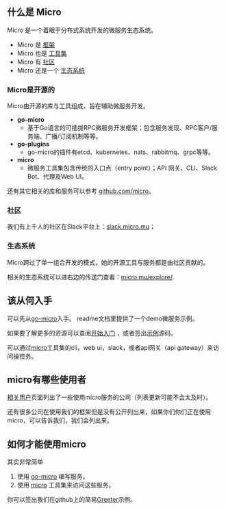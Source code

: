 ## 什么是 Micro



Micro 是一个着眼于分布式系统开发的微服务生态系统。

* Micro 是
  [框架](https://github.com/micro/go-micro)
* Micro 也是
  [工具集](https://github.com/micro/micro)
* Micro 有
  [社区](http://slack.micro.mu/)
* Micro 还是一个
  [生态系统](https://micro.mu/explore/)

### Micro是开源的

Micro由开源的库与工具组成，旨在辅助微服务开发。

* **go-micro**
   - 基于Go语言的可插拔RPC微服务开发框架；包含服务发现、RPC客户/服务端、广播/订阅机制等等。
* **go-plugins**
   - go-micro的插件有etcd、kubernetes、nats、rabbitmq、grpc等等。
* **micro**
   - 微服务工具集包含传统的入口点（entry point）；API 网关、CLI、Slack Bot、代理及Web UI。

还有其它相关的库和服务可以参考 [github.com/micro](https://github.com/micro)。

### 社区

我们有上千人的社区在Slack平台上：[slack.micro.mu](http://slack.micro.mu/)；

### 生态系统

Micro跨过了单一组合开发的模式，她的开源工具与服务都是由社区贡献的。

相关的生态系统可以进右边的传送门查看：[micro.mu/explore/](https://micro.mu/explore/).

## 该从何入手

可以先从[go-micro](https://github.com/micro/go-micro)入手。 readme文档里提供了一个demo微服务示例。

如果要了解更多的资源可以查阅[开始入门](https://micro.mu/docs/writing-a-go-service.html) ，或者签出[示例](https://github.com/micro/examples)源码。

可以通过[micro](https://github.com/micro/micro)工具集的cli，web ui，slack，或者api网关（api gateway）来访问操控务。

## micro有哪些使用者

[相关用户](https://micro.mu/docs/users.html)页面列出了一些使用micro服务的公司（列表更新可能不会太及时）。

还有很多公司在使用我们的框架但是没有公开列出来，如果你们你们正在使用micro，可以告诉我们，我们会列出来。

## 如何才能使用micro

其实非常简单

1. 使用
   [go-micro](https://github.com/micro/go-micro)
   编写服务。
2. 使用
   [micro](https://github.com/micro/micro)
   工具集来访问这些服务。

你可以签出我们在github上的简易[Greeter](https://github.com/micro/examples/tree/master/greeter)示例。

  


